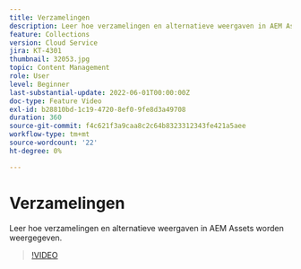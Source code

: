 ```yaml
---
title: Verzamelingen
description: Leer hoe verzamelingen en alternatieve weergaven in AEM Assets worden weergegeven.
feature: Collections
version: Cloud Service
jira: KT-4301
thumbnail: 32053.jpg
topic: Content Management
role: User
level: Beginner
last-substantial-update: 2022-06-01T00:00:00Z
doc-type: Feature Video
exl-id: b28810bd-1c19-4720-8ef0-9fe8d3a49708
duration: 360
source-git-commit: f4c621f3a9caa8c2c64b8323312343fe421a5aee
workflow-type: tm+mt
source-wordcount: '22'
ht-degree: 0%

---
```


# Verzamelingen

Leer hoe verzamelingen en alternatieve weergaven in AEM Assets worden weergegeven.

>[!VIDEO](https://video.tv.adobe.com/v/32053?quality=12&learn=on)
